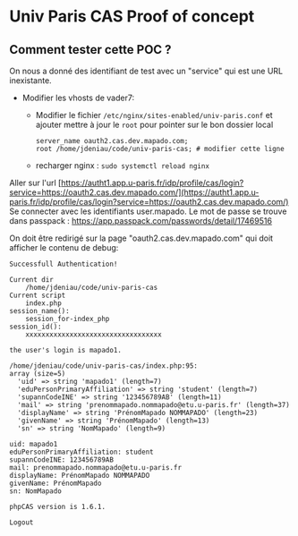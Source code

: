 # Univ Paris CAS Proof of concept

## Comment tester cette POC ?

On nous a donné des identifiant de test avec un "service" qui est une URL inexistante.

- Modifier les vhosts de vader7:

  - Modifier le fichier `/etc/nginx/sites-enabled/univ-paris.conf` et ajouter mettre à jour le `root` pour pointer sur le bon dossier local

    ```
    server_name oauth2.cas.dev.mapado.com;
    root /home/jdeniau/code/univ-paris-cas; # modifier cette ligne
    ```

  - recharger nginx : `sudo systemctl reload nginx`

Aller sur l'url [https://autht1.app.u-paris.fr/idp/profile/cas/login?service=https://oauth2.cas.dev.mapado.com/](https://autht1.app.u-paris.fr/idp/profile/cas/login?service=https://oauth2.cas.dev.mapado.com/)
Se connecter avec les identifiants user.mapado. Le mot de passe se trouve dans passpack : https://app.passpack.com/passwords/detail/17469516

On doit être redirigé sur la page "oauth2.cas.dev.mapado.com" qui doit afficher le contenu de debug:

```
Successfull Authentication!

Current dir
    /home/jdeniau/code/univ-paris-cas
Current script
    index.php
session_name():
    session_for-index_php
session_id():
    xxxxxxxxxxxxxxxxxxxxxxxxxxxxxxxxxx

the user's login is mapado1.

/home/jdeniau/code/univ-paris-cas/index.php:95:
array (size=5)
  'uid' => string 'mapado1' (length=7)
  'eduPersonPrimaryAffiliation' => string 'student' (length=7)
  'supannCodeINE' => string '123456789AB' (length=11)
  'mail' => string 'prenommapado.nommapado@etu.u-paris.fr' (length=37)
  'displayName' => string 'PrénomMapado NOMMAPADO' (length=23)
  'givenName' => string 'PrénomMapado' (length=13)
  'sn' => string 'NomMapado' (length=9)

uid: mapado1
eduPersonPrimaryAffiliation: student
supannCodeINE: 123456789AB
mail: prenommapado.nommapado@etu.u-paris.fr
displayName: PrénomMapado NOMMAPADO
givenName: PrénomMapado
sn: NomMapado

phpCAS version is 1.6.1.

Logout
```
